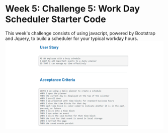 # Week 5: Challenge 5: Work Day Scheduler Starter Code

This week's challenge consists of using javacript, powered by Bootstrap and Jquery, to build a scheduler for your typical workday hours.
 ![User Story and Acceptance Criteria](./develop/userstory.png)

